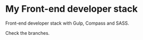 # My Front-end developer stack
Front-end developer stack with Gulp, Compass and SASS.

Check the branches.
